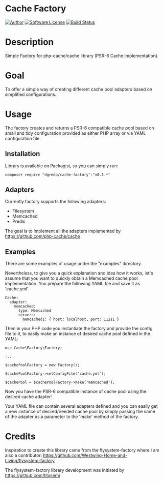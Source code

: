 # Cache Factory

[![Author](http://img.shields.io/badge/author-@dgreda-blue.svg?style=flat-square)](https://www.linkedin.com/in/damiangreda)
[![Software License](https://img.shields.io/badge/license-MIT-brightgreen.svg?style=flat-square)](LICENSE)
[![Build Status](https://travis-ci.org/dgreda/cache-factory.svg?branch=master)](https://travis-ci.org/dgreda/cache-factory)

# Description

Simple Factory for php-cache/cache library (PSR-6 Cache implementation).

# Goal

To offer a simple way of creating different cache pool adapters based on simplified configurations.

# Usage

The factory creates and returns a PSR-6 compatible cache pool based on small and tidy configuration provided as either PHP array or via YAML configuration file.

## Installation

Library is available on Packagist, so you can simply run:

```
composer require "dgreda/cache-factory":"v0.1.*"
```

## Adapters

Currently factory supports the following adapters:

* Filesystem
* Memcached
* Predis

The goal is to implement all the adapters implemented by https://github.com/php-cache/cache

## Examples

There are some examples of usage under the "examples" directory.

Nevertheless, to give you a quick explanation and idea how it works, let's assume that you want to quickly obtain a Memcached cache pool implementation.
You prepare the following YAML file and save it as 'cache.yml'

```
Cache:
  adapter:
    memcached:
      type: Memcached
      servers:
        memcached1: { host: localhost, port: 11211 }
```

Then in your PHP code you instantiate the factory and provide the config file to it, to easily make an instance of desired cache pool defined in the YAML:

```
use Cache\Factory\Factory;

...

$cachePoolFactory = new Factory();

$cachePoolFactory->setConfigFile('cache.yml');

$cachePool = $cachePoolFactory->make('memcached');
```

Now you have the PSR-6 compatible instance of cache pool using the desired cache adapter!

Your YAML file can contain several adapters defined and you can easily get a new instance of desired/needed cache pool by simply passing the name of the adapter as a parameter to the 'make' method of the factory.

# Credits

Inspiration to create this library came from the flysystem-factory where I am also a contributor: https://github.com/Westwing-Home-and-Living/flysystem-factory

The flysystem-factory library development was initiated by https://github.com/titosemi